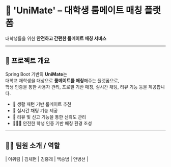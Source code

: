 # 🏡 **'UniMate'** – 대학생 룸메이트 매칭 플랫폼

대학생들을 위한 **안전하고 간편한 룸메이트 매칭 서비스**

---

## **📜 프로젝트 개요**

Spring Boot 기반의 **UniMate**는  
대학교 재학생을 대상으로 **룸메이트를 매칭**해주는 플랫폼으로,  
학생 인증을 통한 사용자 관리, 프로필 기반 매칭, 실시간 채팅, 리뷰 기능 등을 제공합니다.  

- 🧭 생활 패턴 기반 룸메이트 추천  
- 💬 실시간 채팅 기능 제공  
- 📝 리뷰 및 신고 기능을 통한 신뢰도 관리  
- 🧑‍🤝‍🧑 안전한 학생 인증 기반 매칭 환경 조성

---

## **💁‍♂️ 팀원 소개 / 역할**

| 이위림 | 김채현 | 김홍래 | 백승범 | 안병선 |


